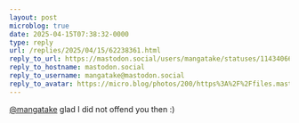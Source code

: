 ```yaml
---
layout: post
microblog: true
date: 2025-04-15T07:38:32-0000
type: reply
url: /replies/2025/04/15/62238361.html
reply_to_url: https://mastodon.social/users/mangatake/statuses/114340661351879493
reply_to_hostname: mastodon.social
reply_to_username: mangatake@mastodon.social
reply_to_avatar: https://micro.blog/photos/200/https%3A%2F%2Ffiles.mastodon.social%2Faccounts%2Favatars%2F114%2F173%2F065%2F093%2F931%2F236%2Foriginal%2F9da586dc14c621ee.jpg
---
```

<p><span class="h-card"><a href="https://micro.blog/mangatake@mastodon.social" class="u-url mention">@mangatake</a></span> glad I did not offend you then :)</p>
